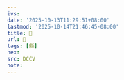 ```yaml
---
ivs:
date: '2025-10-13T11:29:51+08:00'
lastmod: '2025-10-14T21:46:45-08:00'
title: 󰣘
url: 󰣘
tags: [縣]
hex: 
src: DCCV
note:
---
```

